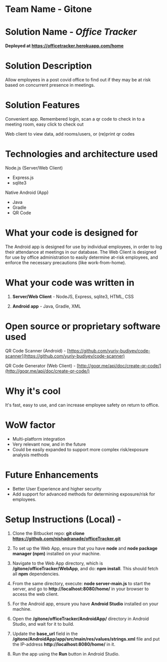# Team Name - Gitone

# Solution Name - *Office Tracker*

**Deployed at https://officetracker.herokuapp.com/home**

# Solution Description
Allow employees in a post covid office to find out if they may be at risk based on concurrent
presence in meetings.

# Solution Features
Convenient app. Remembered login, scan a qr code to check in to a meeting room, easy click to check out

Web client to view data, add rooms/users, or (re)print qr codes

# Technologies and architecture used
Node.js (Server/Web Client)
* Express.js
* sqlite3

Native Android (App)
* Java
* Gradle
* QR Code

# What your code is designed for
The Android app is designed for use by individual employees, in order to log their attendance at meetings in our database. The Web Client is designed for use by office administration to easily determine at-risk employees, and enforce the necessary precautions (like work-from-home).

# What your code was written in
1. **Server/Web Client** - NodeJS, Express, sqlite3, HTML, CSS

2. **Android app** - Java, Gradle, XML

# Open source or proprietary software used
QR Code Scanner (Android) - [https://github.com/yuriy-budiyev/code-scanner](https://github.com/yuriy-budiyev/code-scanner)

QR Code Generator (Web Client) - [http://goqr.me/api/doc/create-qr-code/](http://goqr.me/api/doc/create-qr-code/)

# Why it's cool
It's fast, easy to use, and can increase employee safety on return to office.

# WoW factor
* Multi-platform integration
* Very relevant now, and in the future
* Could be easily expanded to support more complex risk/exposure analysis methods

# Future Enhancements
* Better User Experience and higher security
* Add support for advanced methods for determining exposure/risk for employees.

# Setup Instructions (Local) -
1. Clone the Bitbucket repo: **git clone https://github.com/nishadranade/officeTracker.git**

2. To set up the Web App, ensure that you have **node** and **node package manager (npm)** installed on your machine.

3. Navigate to the Web App directory, which is **/gitone/officeTracker/WebApp**, and do: **npm install**. This should fetch all **npm** dependencies.

4. From the same directory, execute: **node server-main.js** to start the server, and go to **http://localhost:8080/home/** in your browser to access the web client.

5. For the Android app, ensure you have **Android Studio** installed on your machine.

6. Open the **/gitone/officeTracker/AndroidApp/** directory in Android Studio, and wait for it to build.

7. Update the **base_url** field in the **/gitone/AndroidApp/app/src/main/res/values/strings.xml** file and put the IP-address **http://localhost:8080/home/** in it.

8. Run the app using the **Run** button in Android Studio.
